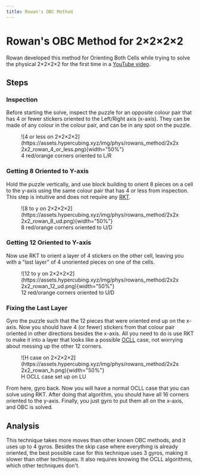 ```yaml
---
title: Rowan's OBC Method
---
```


# Rowan's OBC Method for 2×2×2×2

Rowan developed this method for Orienting Both Cells while trying to solve the physical 2×2×2×2 for the first time in a [YouTube video](https://www.youtube.com/watch?v=w7w_Jn5oEwY).

## Steps

### Inspection

Before starting the solve, inspect the puzzle for an opposite colour pair that has 4 or fewer stickers oriented to the Left/Right axis (x-axis). They can be made of any colour in the colour pair, and can be in any spot on the puzzle.

<figure markdown="span">
  ![4 or less on 2×2×2×2](https://assets.hypercubing.xyz/img/phys/rowans_method/2x2x2x2_rowan_4_or_less.png){width="50%"}
  <figcaption>4 red/orange corners oriented to L/R</figcaption>
</figure>

### Getting 8 Oriented to Y-axis

Hold the puzzle vertically, and use block building to orient 8 pieces on a cell to the y-axis using the same colour pair that has 4 or less from inspection. This step is intuitive and does not require any [RKT](/techniques/rkt.md).

<figure markdown="span">
  ![8 to y on 2×2×2×2](https://assets.hypercubing.xyz/img/phys/rowans_method/2x2x2x2_rowan_8_ud.png){width="50%"}
  <figcaption>8 red/orange corners oriented to U/D</figcaption>
</figure>


### Getting 12 Oriented to Y-axis

Now use RKT to orient a layer of 4 stickers on the other cell, leaving you with a "last layer" of 4 unoriented pieces on one of the cells.

<figure markdown="span">
  ![12 to y on 2×2×2×2](https://assets.hypercubing.xyz/img/phys/rowans_method/2x2x2x2_rowan_12_ud.png){width="50%"}
  <figcaption>12 red/orange corners oriented to U/D</figcaption>
</figure>

### Fixing the Last Layer

Gyro the puzzle such that the 12 pieces that were oriented end up on the x-axis. Now you should have 4 (or fewer) stickers from that colour pair oriented in other directions besides the x-axis. All you need to do is use RKT to make it into a layer that looks like a possible [OCLL](https://jperm.net/algs/2x2/oll) case, not worrying about messing up the other 12 corners.

<figure markdown="span">
  ![H case on 2×2×2×2](https://assets.hypercubing.xyz/img/phys/rowans_method/2x2x2x2_rowan_h.png){width="50%"}
  <figcaption>H OCLL case set up on LU</figcaption>
</figure>

From here, gyro back. Now you will have a normal OCLL case that you can solve using RKT. After doing that algorithm, you should have all 16 corners oriented to the y-axis. Finally, you just gyro to put them all on the x-axis, and OBC is solved.

## Analysis

This technique takes more moves than other known OBC methods, and it uses up to 4 gyros. Besides the skip case where everything is already oriented, the best possible case for this technique uses 3 gyros, making it slower than other techniques. It also requires knowing the OCLL algorithms, which other techniques don't.
